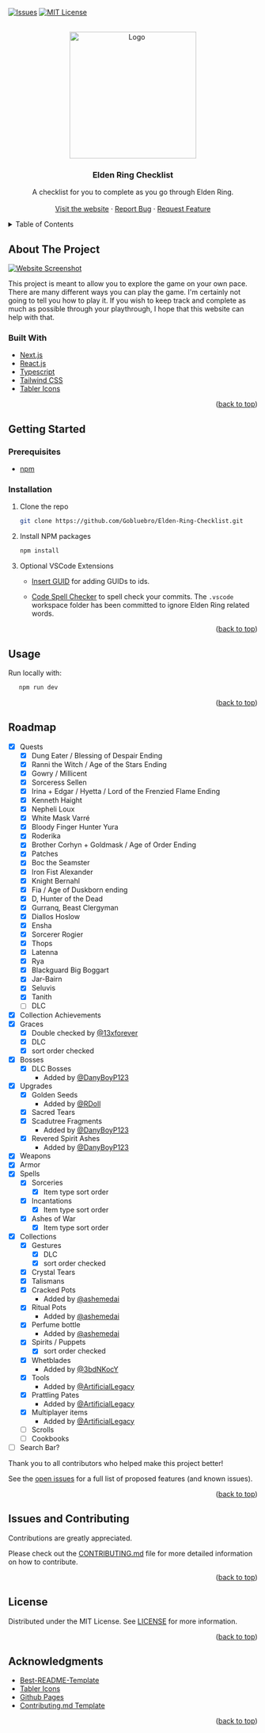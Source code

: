 <div id="top"></div>
<!--
*** Thanks for checking out the Best-README-Template. If you have a suggestion
*** that would make this better, please fork the repo and create a pull request
*** or simply open an issue with the tag "enhancement".
*** Don't forget to give the project a star!
*** Thanks again! Now go create something AMAZING! :D
-->

<!-- PROJECT SHIELDS -->
<!--
*** I'm using markdown "reference style" links for readability.
*** Reference links are enclosed in brackets [ ] instead of parentheses ( ).
*** See the bottom of this document for the declaration of the reference variables
*** for contributors-url, forks-url, etc. This is an optional, concise syntax you may use.
*** https://www.markdownguide.org/basic-syntax/#reference-style-links
-->

[![Issues][issues-shield]][issues-url]
[![MIT License][license-shield]][license-url]

<!-- PROJECT LOGO -->
<br />
<div align="center">
  <a href="https://gobluebro.github.io/Elden-Ring-Checklist/">
    <img src="public/android-chrome-256x256.png" alt="Logo" width="256" height="256">
  </a>

<h3 align="center">Elden Ring Checklist</h3>

  <p align="center">
    A checklist for you to complete as you go through Elden Ring. 
    <br />
    <br />
    <a href="https://gobluebro.github.io/Elden-Ring-Checklist/">Visit the website</a>
    ·
    <a href="https://github.com/Gobluebro/Elden-Ring-Checklist/issues">Report Bug</a>
    ·
    <a href="https://github.com/Gobluebro/Elden-Ring-Checklist/issues">Request Feature</a>
  </p>
</div>

<!-- TABLE OF CONTENTS -->
<details>
  <summary>Table of Contents</summary>
  <ol>
    <li>
      <a href="#about-the-project">About The Project</a>
      <ul>
        <li><a href="#built-with">Built With</a></li>
      </ul>
    </li>
    <li>
      <a href="#getting-started">Getting Started</a>
      <ul>
        <li><a href="#prerequisites">Prerequisites</a></li>
        <li><a href="#installation">Installation</a></li>
      </ul>
    </li>
    <li><a href="#usage">Usage</a></li>
    <li><a href="#roadmap">Roadmap</a></li>
    <li><a href="#contributing">Contributing</a></li>
    <li><a href="#license">License</a></li>
    <li><a href="#contact">Contact</a></li>
    <li><a href="#acknowledgments">Acknowledgments</a></li>
  </ol>
</details>

<!-- ABOUT THE PROJECT -->

## About The Project

<a href="https://gobluebro.github.io/Elden-Ring-Checklist/">
  <img src="https://raw.githubusercontent.com/Gobluebro/Elden-Ring-Checklist/main/public/README/2023-04-22%2002_26_29-Elden%20Ring%20Checklist.png" alt="Website Screenshot" title="Website Screenshot">
</a>

This project is meant to allow you to explore the game on your own pace. There are many different ways you can play the game. I'm certainly not going to tell you how to play it. If you wish to keep track and complete as much as possible through your playthrough, I hope that this website can help with that.

### Built With

- [Next.js](https://nextjs.org/)
- [React.js](https://reactjs.org/)
- [Typescript](https://www.typescriptlang.org/)
- [Tailwind CSS](https://tailwindcss.com/)
- [Tabler Icons](https://github.com/tabler/tabler-icons)

<p align="right">(<a href="#top">back to top</a>)</p>

<!-- GETTING STARTED -->

## Getting Started

### Prerequisites

- [npm](https://nodejs.org/en/download/package-manager/)

### Installation

1. Clone the repo
   ```sh
   git clone https://github.com/Gobluebro/Elden-Ring-Checklist.git
   ```
2. Install NPM packages
   ```sh
   npm install
   ```
3. Optional VSCode Extensions

   - [Insert GUID](https://marketplace.visualstudio.com/items?itemName=heaths.vscode-guid) for adding GUIDs to ids.

   - [Code Spell Checker](https://marketplace.visualstudio.com/items?itemName=streetsidesoftware.code-spell-checker) to spell check your commits. The `.vscode` workspace folder has been committed to ignore Elden Ring related words.

<p align="right">(<a href="#top">back to top</a>)</p>

<!-- USAGE EXAMPLES -->

## Usage

Run locally with:

```sh
   npm run dev
```

<p align="right">(<a href="#top">back to top</a>)</p>

<!-- ROADMAP -->

## Roadmap

- [x] Quests
  - [x] Dung Eater / Blessing of Despair Ending
  - [x] Ranni the Witch / Age of the Stars Ending
  - [x] Gowry / Millicent
  - [x] Sorceress Sellen
  - [x] Irina + Edgar / Hyetta / Lord of the Frenzied Flame Ending
  - [x] Kenneth Haight
  - [x] Nepheli Loux
  - [x] White Mask Varré
  - [x] Bloody Finger Hunter Yura
  - [x] Roderika
  - [x] Brother Corhyn + Goldmask / Age of Order Ending
  - [x] Patches
  - [x] Boc the Seamster
  - [x] Iron Fist Alexander
  - [x] Knight Bernahl
  - [x] Fia / Age of Duskborn ending
  - [x] D, Hunter of the Dead
  - [x] Gurranq, Beast Clergyman
  - [x] Diallos Hoslow
  - [x] Ensha
  - [x] Sorcerer Rogier
  - [x] Thops
  - [x] Latenna
  - [x] Rya
  - [x] Blackguard Big Boggart
  - [x] Jar-Bairn
  - [x] Seluvis
  - [x] Tanith
  - [ ] DLC
- [x] Collection Achievements
- [x] Graces
  <!-- cspell:disable-next-line -->
  - [x] Double checked by [@13xforever](https://github.com/13xforever)
  - [x] DLC
  - [x] sort order checked
- [x] Bosses
  - [x] DLC Bosses
    <!-- cspell:disable-next-line -->
    - Added by [@DanyBoyP123](https://github.com/DanyBoyP123)
- [x] Upgrades
  - [x] Golden Seeds
    - Added by [@RDoll](https://github.com/RDoll-Repo)
  - [x] Sacred Tears
  - [x] Scadutree Fragments
    <!-- cspell:disable-next-line -->
    - Added by [@DanyBoyP123](https://github.com/DanyBoyP123)
  - [x] Revered Spirit Ashes
    <!-- cspell:disable-next-line -->
    - Added by [@DanyBoyP123](https://github.com/DanyBoyP123)
- [x] Weapons
- [x] Armor
- [x] Spells
  - [x] Sorceries
    - [x] Item type sort order
  - [x] Incantations
    - [x] Item type sort order
  - [x] Ashes of War
    - [x] Item type sort order
- [x] Collections
  - [x] Gestures
    - [x] DLC
    - [x] sort order checked
  - [x] Crystal Tears
  - [x] Talismans
  - [x] Cracked Pots
    <!-- cspell:disable-next-line -->
    - Added by [@ashemedai](https://github.com/ashemedai)
  - [x] Ritual Pots
    <!-- cspell:disable-next-line -->
    - Added by [@ashemedai](https://github.com/ashemedai)
  - [x] Perfume bottle
    <!-- cspell:disable-next-line -->
    - Added by [@ashemedai](https://github.com/ashemedai)
  - [x] Spirits / Puppets
    - [x] sort order checked
  - [x] Whetblades
    - Added by [@3bdNKocY](https://github.com/3bdNKocY)
  - [x] Tools
    - Added by [@ArtificialLegacy](https://github.com/ArtificialLegacy)
  - [x] Prattling Pates
    - Added by [@ArtificialLegacy](https://github.com/ArtificialLegacy)
  - [x] Multiplayer items
    - Added by [@ArtificialLegacy](https://github.com/ArtificialLegacy)
  - [ ] Scrolls
  - [ ] Cookbooks
- [ ] Search Bar?

Thank you to all contributors who helped make this project better!

See the [open issues](https://github.com/Gobluebro/Elden-Ring-Checklist/issues) for a full list of proposed features (and known issues).

<p align="right">(<a href="#top">back to top</a>)</p>

<!-- CONTRIBUTING -->

## Issues and Contributing

Contributions are greatly appreciated.

Please check out the [CONTRIBUTING.md](https://github.com/Gobluebro/Elden-Ring-Checklist/blob/main/CONTRIBUTING.md) file for more detailed information on how to contribute.

<p align="right">(<a href="#top">back to top</a>)</p>

<!-- LICENSE -->

## License

Distributed under the MIT License. See [LICENSE](https://github.com/Gobluebro/Elden-Ring-Checklist/blob/main/LICENSE) for more information.

<p align="right">(<a href="#top">back to top</a>)</p>

<!-- ACKNOWLEDGMENTS -->

## Acknowledgments

- [Best-README-Template](https://github.com/othneildrew/Best-README-Template)
- [Tabler Icons](https://github.com/tabler/tabler-icons)
- [Github Pages](https://pages.github.com/)
- [Contributing.md Template](https://github.com/necolas/issue-guidelines)

<p align="right">(<a href="#top">back to top</a>)</p>

<!-- MARKDOWN LINKS & IMAGES -->
<!-- https://www.markdownguide.org/basic-syntax/#reference-style-links -->

[issues-shield]: https://img.shields.io/github/issues/Gobluebro/Elden-Ring-Checklist.svg?style=for-the-badge
[issues-url]: https://github.com/Gobluebro/Elden-Ring-Checklist/issues
[license-shield]: https://img.shields.io/github/license/Gobluebro/Elden-Ring-Checklist.svg?style=for-the-badge
[license-url]: https://github.com/Gobluebro/Elden-Ring-Checklist/blob/main/LICENSE
